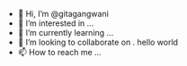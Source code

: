- 👋 Hi, I’m @gitagangwani
- 👀 I’m interested in ...
- 🌱 I’m currently learning ...
- 💞️ I’m looking to collaborate on . hello world
- 📫 How to reach me ...

<!---
gitagangwani/gitagangwani is a ✨ special ✨ repository because its `README.md` (this file) appears on your GitHub profile.
You can click the Preview link to take a look at your changes.
--->
